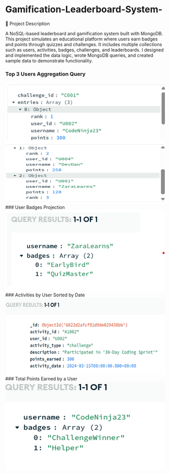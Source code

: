 # Gamification-Leaderboard-System-
📄 Project Description 

A NoSQL-based leaderboard and gamification system built with MongoDB. This project simulates an educational platform where users earn badges and points through quizzes and challenges.
It includes multiple collections such as users, activities, badges, challenges, and leaderboards. I designed and implemented the data logic, wrote MongoDB queries, and created sample data to demonstrate functionality.

### Top 3 Users Aggregation Query
<img src="screenshots/top3.png" alt="Top 3 Learners" width="500"/>
### User Badges Projection
<img src="screenshots/image.png" alt="User Badges" width="500"/>
### Activities by User Sorted by Date  
<img src="screenshots/activities.png" alt="User Activities" width="500"/>
### Total Points Earned by a User  
<img src="screenshots/users.png" alt="User Points" width="500"/>



